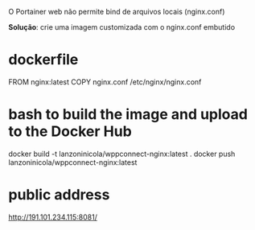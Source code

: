 O Portainer web não permite bind de arquivos locais (nginx.conf)

**Solução**: crie uma imagem customizada com o nginx.conf embutido

# dockerfile

FROM nginx:latest
COPY nginx.conf /etc/nginx/nginx.conf

# bash to build the image and upload to the Docker Hub

docker build -t lanzoninicola/wppconnect-nginx:latest .
docker push lanzoninicola/wppconnect-nginx:latest

# public address

http://191.101.234.115:8081/
